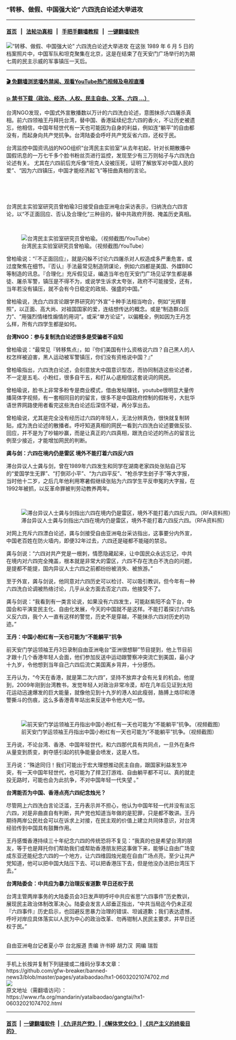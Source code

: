 ### “转移、做假、中国强大论”  六四洗白论述大举进攻
------------------------

#### [首页](https://github.com/gfw-breaker/banned-news3/blob/master/README.md) &nbsp;&nbsp;|&nbsp;&nbsp; [法轮功真相](https://github.com/begood0513/basic/blob/master/README.md)  &nbsp;&nbsp;|&nbsp;&nbsp; [手把手翻墙教程](https://github.com/gfw-breaker/guides/wiki)  &nbsp;&nbsp;|&nbsp;&nbsp; [一键翻墙软件](https://github.com/gfw-breaker/nogfw/blob/master/README.md)  



<div id="headerimg">
 <img alt="“转移、做假、中国强大论”  六四洗白论述大举进攻" src="https://www.rfa.org/mandarin/yataibaodao/gangtai/hx1-06032021074702.html/@@images/2d90b44e-8d56-4af1-90ac-ebf7c775fb6a.jpeg" title="“转移、做假、中国强大论”  六四洗白论述大举进攻"/>
 <span class="lead_image_caption">
  在这张 1989 年 6 月 5 日的档案照片中，中国军队和坦克聚集在北京，这是在结束了在天安门广场举行的为期七周的民主示威的军事镇压一天后。
 </span>
 <!-- zoomattribute -->
</div>

<hr/>


#### [ 🎬  免翻墙浏览墙外禁闻、观看YouTube热门视频及电视直播](https://github.com/gfw-breaker/HelloWorld)

#### [ 💥  禁书下载（政治、经济、人权、民主自由、文革、六四 ...）](https://github.com/gfw-breaker/books/blob/master/README.md)

<div id="storytext">
 <p>
  台湾NGO发现，中国式外宣散播数以万计的六四洗白论述，意图抹杀六四屠杀真相。前六四领袖王丹拜托台湾，替中国、香港延续纪念六四的香火，不让历史被遗忘，他相信，中国年轻世代有一天也可能因为自身的利益，例如连“躺平”的自由都没有，而起身向共产党抗争。台湾陆委会呼吁共产党反省六四，还权于民。
 </p>
 <p>
  台湾监控中国资讯战的NGO组织“台湾民主实验室”从去年初起，针对长期散播中国假讯息的一万七千多个脸书粉丝页进行监控，发现至少有三万则帖子与六四洗白论述有关。 尤其在六四前后充斥像“坦克人没被压死，证明了解放军对中国人民的爱”、“因为六四镇压，中国才能经济起飞”等扭曲真相的言论。
 </p>
 <p>
  <br/>
 </p>
 <p>
  <br/>
 </p>
 <p>
  台湾民主实验室研究员曾柏瑜3日接受自由亚洲电台采访表示，归纳洗白六四言论，以“不正面回应、否认及合理化”三种目的，替中共政府开脱、掩盖历史真相。
 </p>
 <p>
  <br/>
 </p>
 <p>
  <figure class="image-richtext image-inline captioned" style="width:1451px;">
   <img alt="台湾民主实验室研究员曾柏瑜。（视频截图/YouTube）" src="https://www.rfa.org/mandarin/yataibaodao/gangtai/hx1-06032021074702.html/1.jpg/@@images/2e21117b-a958-46f3-972c-9de5051ed478.jpeg" title="1.jpg"/>
   <figcaption class="image-caption">
    台湾民主实验室研究员曾柏瑜。（视频截图/YouTube）
   </figcaption>
   <small>
   </small>
  </figure>
 </p>
 <p>
  曾柏瑜说：“『不正面回应』，就是闪躲不讨论六四屠杀对人权造成多严重危害，或过度聚焦在细节。『否认』手法最常见制造阴谋论，例如六四都是美国、外媒BBC等制造的讯息。『合理化』充斥假见证，编造当年也在天安门广场见证学生都是暴徒、屠杀军警，镇压是不得不为，或说学生诉求太夸张，政府不可能接受，还有，当年若没有镇压，就不会有今日稳定的政局、强盛的中国。”
 </p>
 <p>
  曾柏瑜说，洗白六四言论跟学界研究的“外宣”十种手法相当吻合，例如“光辉普照”，以正面、高大尚、对祖国国家的爱，连结想传达的概念。或是“制造群众压力”、“用强烈情绪性煽情的用词”。或采“单方论证”，以偏概全，例如因为王丹怎么样，所有六四学生都是如何。
 </p>
 <p>
  <strong>
   台湾NGO：参与复制洗白论述很多是受骗者不自知
  </strong>
 </p>
 <p>
  曾柏瑜说：“最常见『转移焦点』，如『你们美国有什么资格说六四？自己黑人的人权怎样被迫害，黑人运动被军警镇压，你们没有资格说中国？』”
 </p>
 <p>
  曾柏瑜指出，六四洗白论述，会刻意放大中国意识型态，而协同制造这些论述者，不一定是五毛、小粉红，很多自干五，和打从心底相信这套说词的网民。
 </p>
 <p>
  曾柏瑜说，脸书上非常多粉专是商业模式，借由发帖赚钱，youtube很明显大量传播简体字视频，有一套相同目的的留言，很多不是中国政府控制的假帐号，大批华语世界网路使用者看完这些洗白论述后深信不疑，再分享出去。
 </p>
 <p>
  曾柏瑜说，尤其是完全没有经历过六四的年轻人，无法分辨真伪，很快就复制转贴，成为洗白论述的散播者。呼吁知道真相的网民一看到六四洗白论述要做反驳、回应，并不是为了吵输吵赢，而是让真正的六四真相，跟洗白论述的所占的留言比例至少接近，才能增加网民的判断。
 </p>
 <p>
  <strong>
   龚与剑：六四在境内仍是雷区 境外不能打着六四反六四
  </strong>
 </p>
 <p>
  滞台异议人士龚与剑，曾在1989年六四发生和同学在湖南老家四处张贴自己写的“爱国学生无罪”、“打倒邓小平”、“为六四平反”、“枪杀学生刽子手”等大字报，当时他十二岁，之后几年他利用寒暑假继续张贴为六四学生平反申冤的大字报，在1992年被抓，以反革命罪被判劳动教养两年。
 </p>
 <p>
  <br/>
 </p>
 <p>
  <figure class="image-richtext image-inline captioned" style="width:1292px;">
   <img alt="滞台异议人士龚与剑指出六四在境内仍是雷区，境外不能打着六四反六四。（RFA资料照）" src="https://www.rfa.org/mandarin/yataibaodao/gangtai/hx1-06032021074702.html/2.jpg/@@images/96a5dcf3-e8ff-4125-86aa-f5cb81b65e23.jpeg" title="2.jpg"/>
   <figcaption class="image-caption">
    滞台异议人士龚与剑指出六四在境内仍是雷区，境外不能打着六四反六四。（RFA资料照）
   </figcaption>
   <small>
   </small>
  </figure>
 </p>
 <p>
  对网上充斥六四漂白论述，龚与剑接受自由亚洲电台采访指出，这事要分内外宣，中国老百姓在防火墙内，即便32年过去，六四还是碰都不能碰的禁忌。
 </p>
 <p>
  龚与剑说：“六四对共产党是一根刺，情愿隐藏起来，让中国民众永远忘记，中共在境内对六四完全掩盖，根本就是非常大的雷区，六四不存在洗白不洗白的问题，是提都不能提，国内异议人士六四之前都纷纷被消失、被旅游。”
 </p>
 <p>
  至于外宣，龚与剑说，他同意对六四历史可以检讨、可以吸引教训，但今年有一种六四洗白论调被热络讨论，几乎从全方面去否定六四，他接受不了。
 </p>
 <p>
  龚与剑说：“我看到有一类言论说，如果没有六四发生，可能赵紫阳不会下台，中国会和平演变民主化、自由化发展，今天的中国就不是这样。不能打着探讨六四名义反六四，我个人一直有这样的警觉，历史不是穿越，不能抹杀六四对历史的功迹。”
 </p>
 <p>
  <strong>
   王丹：中国小粉红有一天也可能为“不能躺平”抗争
  </strong>
 </p>
 <p>
  前天安门学运领袖王丹3日录制自由亚洲电台“亚洲很想聊”节目提到，他上节目前才跟十几个香港年轻人会面，他们参加反送中运动跟警察冲突流亡到美国，最小才十九岁，令他想到当年自己六四后流亡美国离乡背井，十分感伤。
 </p>
 <p>
  王丹认为，“今天在香港，就是第二次六四”，坚持不放弃才会有光复的机会。他提到，2009年刚到台湾教书，发觉年轻人对政治非常冷漠，却在几年后见证到太阳花运动迅速爆发的巨大能量，就像他见到十九岁的港人如此瘦弱，胳膊上烙印和港警撕斗的伤痕，这么多香港青年站出来反送中令他大吃一惊。
 </p>
 <p>
  <br/>
 </p>
 <p>
  <figure class="image-richtext image-inline captioned" style="width:1430px;">
   <img alt="前天安门学运领袖王丹指出中国小粉红有一天也可能为“不能躺平”抗争。（视频截图）" src="https://www.rfa.org/mandarin/yataibaodao/gangtai/hx1-06032021074702.html/3.jpg/@@images/ba4c9d11-26c6-4db2-8fd4-84ba9adf5772.jpeg" title="3.jpg"/>
   <figcaption class="image-caption">
    前天安门学运领袖王丹指出中国小粉红有一天也可能为“不能躺平”抗争。（视频截图）
   </figcaption>
   <small>
   </small>
  </figure>
 </p>
 <p>
  王丹说，不论台湾、香港、中国年轻世代，和六四那代具有共同点，一旦外在条件从量变到质变，剥夺感引起的抗争能量会喷发，这是人性。
 </p>
 <p>
  王丹说：“殊途同归！我们可能出于宏大理想推动民主自由，跟国家利益发生冲突，有一天中国年轻世代，也可能为了捍卫打游戏、自由躺平都不可以、真的就走投无路时，可能也会为此抗争，不对中国年轻一代失望 。”
 </p>
 <p>
  <strong>
   台湾能否为中国、香港点亮六四纪念烛光？
  </strong>
 </p>
 <p>
  尽管网上六四洗白言论泛滥，王丹表示并不担心，他认为中国年轻一代并没有淡忘六四，对是非曲直自有判断，共产党也知道当年做的是犯罪，只是都不敢讲。王丹期待两岸公民社会可以在诉求上对接，在民主观的价值上建立共同体意识，对台湾经验传到中国具有鼓舞作用。
 </p>
 <p>
  王丹感慨香港持续三十年纪念六四的传统恐将不复见：“我真的也是希望台湾的朋友，等于也是拜托你们帮助我们或帮助香港朋友把这事做下来，能够让自由广场变成东亚还能纪念六四的一个地方，让六四维园烛光能在自由广场点亮，至少让共产党知道，他可以把中国大陆压下去、可以把香港压下去，但是他没办法把台湾压下去。”
 </p>
 <p>
  <strong>
   台湾陆委会：中共应为暴力治理反省道歉 早日还权于民
  </strong>
 </p>
 <p>
  台湾主管两岸事务的大陆委员会3日发声明呼吁中共应省思“六四事件”历史教训，展现民主政治体制改革决心。陆委会发言人邱垂正指出，“中共当局迄今仍未正视『六四事件』历史启示，也回避反思暴力治理的错误、坦诚道歉；我们表达遗憾，呼吁对岸应具体落实以人民为中心的政治改革、勿再钳制人民民主要求，并早日还权于民。”
 </p>
 <p>
  <br/>
  自由亚洲电台记者夏小华 台北报道 责编 许书婷 胡力汉  网编 瑞哲
 </p>
</div>

<hr/>
手机上长按并复制下列链接或二维码分享本文章：<br/>
https://github.com/gfw-breaker/banned-news3/blob/master/pages/yataibaodao/hx1-06032021074702.md <br/>
<a href='https://github.com/gfw-breaker/banned-news3/blob/master/pages/yataibaodao/hx1-06032021074702.md'><img src='https://github.com/gfw-breaker/banned-news3/blob/master/pages/yataibaodao/hx1-06032021074702.md.png'/></a> <br/>
原文地址（需翻墙访问）：https://www.rfa.org/mandarin/yataibaodao/gangtai/hx1-06032021074702.html


------------------------
#### [首页](https://github.com/gfw-breaker/banned-news3/blob/master/README.md) &nbsp;|&nbsp; [一键翻墙软件](https://github.com/gfw-breaker/nogfw/blob/master/README.md) &nbsp;| [《九评共产党》](https://github.com/gfw-breaker/9ping.md/blob/master/README.md#九评之一评共产党是什么) | [《解体党文化》](https://github.com/gfw-breaker/jtdwh.md/blob/master/README.md) | [《共产主义的终极目的》](https://github.com/gfw-breaker/gczydzjmd.md/blob/master/README.md)


<img src='http://gfw-breaker.win/banned-news3/pages/yataibaodao/hx1-06032021074702.md' width='0px' height='0px'/>
